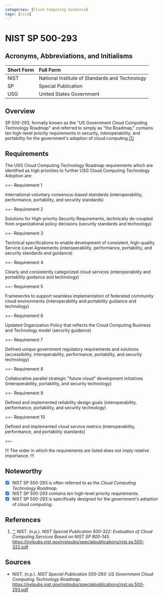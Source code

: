 ```yaml
---
categories: [Cloud Computing Guidance]
tags: [nisa]
---
```


# NIST SP 500-293

## Acronyms, Abbreviations, and Initialisms

Short Form | Full Form
:--- | :---
NIST | National Institute of Standards and Technology
SP | Special Publication
USG | United States Government

## Overview

<span id="rev1"></span>SP 500-293, formally known as the "US Government Cloud Computing Technology Roadmap" and referred to simply as "the Roadmap," contains ten high-level priority requirements in security, interoperability, and portability for the government's adoption of cloud computing.[[1]](#ref1)

## Requirements

The USG Cloud Computing Technology Roadmap requirements which are identified as high priorities to further USG Cloud Computing Technology Adoption are:

==- Requirement 1

International voluntary consensus-based standards (interoperability, performance, portability, and security standards)

==- Requirement 2

Solutions for High-priority Security Requirements, technically de-coupled from organizational policy decisions (security standards and technology)

==- Requirement 3

Technical specifications to enable development of consistent, high-quality Service-Level Agreements (interoperability, performance, portability, and security standards and guidance)

==- Requirement 4

Clearly and consistently categorized cloud services (interoperability and portability guidance and technology)

==- Requirement 5

Frameworks to support seamless implementation of federated community cloud environments (interoperability and portability guidance and technology)

==- Requirement 6

Updated Organization Policy that reflects the Cloud Computing Business and Technology model (security guidance)

==- Requirement 7

Defined unique government regulatory requirements and solutions (accessibility, interoperability, performance, portability, and security technology)

==- Requirement 8

Collaborative parallel strategic "future cloud" development initiatives (interoperability, portability, and security technology)

==- Requirement 9

Defined and implemented reliability design goals (interoperability, performance, portability, and security technology)

==- Requirement 10

Defined and implemented cloud service metrics (interoperability, performance, and portability standards)

==-

!!!
The order in which the requirements are listed does not imply relative importance.
!!!

## Noteworthy

- [x] NIST SP 500-293 is often referred to as the *Cloud Computing Technology Roadmap*.
- [x] NIST SP 500-293 contains *ten* high-level priority requirements.
- [x] NIST SP 500-293 is specifically designed for the *government's* adoption of *cloud computing*.

## References

1. <span id="ref1"></span>[⌃](#rev1) NIST. (n.p.). *NIST Special Publication 500-322: Evaluation of Cloud Computing 
Services Based on NIST SP 800-145*. https://nvlpubs.nist.gov/nistpubs/specialpublications/nist.sp.500-322.pdf

## Sources

- NIST. (n.p.). *NIST Special Publication 500-293: US Government Cloud Computing 
Technology Roadmap*. https://nvlpubs.nist.gov/nistpubs/specialpublications/nist.sp.500-293.pdf